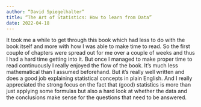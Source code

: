 ```yaml
---
author: “David Spiegelhalter”
title: “The Art of Statistics: How to learn from Data”
date: 2022-04-18
---
```

  
It took me a while to get through this book which had less to do with the book itself and more with how I was able to make time to read. So the first couple of chapters were spread out for me over a couple of weeks and thus I had a hard time getting into it. But once I managed to make proper time to read continuously I really enjoyed the flow of the book. It’s much less mathematical than I assumed beforehand. But it’s really well written and does a good job explaining statistical concepts in plain English. And I really appreciated the strong focus on the fact that (good) statistics is more than just applying some formulas but also a hard look at whether the data and the conclusions make sense for the questions that need to be answered.
